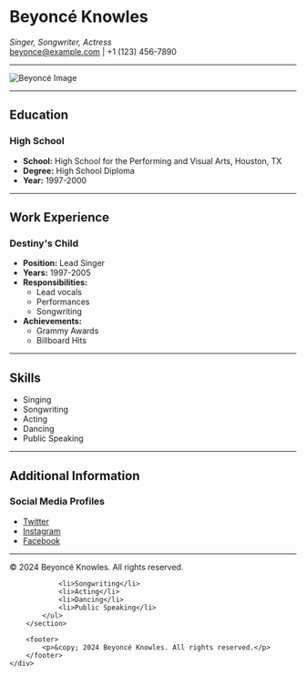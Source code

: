 # Beyoncé Knowles

*Singer, Songwriter, Actress*  
beyonce@example.com | +1 (123) 456-7890

---

![Beyoncé Image]([https://example.com/beyonce.jpg](https://ew.com/thmb/KwEUTPBILbT0l1advpyDY-v9ep4=/1500x0/filters:no_upscale():max_bytes(150000):strip_icc():format(webp)/beyonce-asking-fans-to-wear-chrome-082323-601e13804c084ad79be61543a67e0407.jpg))

---

## Education

### High School
- **School:** High School for the Performing and Visual Arts, Houston, TX
- **Degree:** High School Diploma
- **Year:** 1997-2000

---

## Work Experience

### Destiny's Child
- **Position:** Lead Singer
- **Years:** 1997-2005
- **Responsibilities:**
  - Lead vocals
  - Performances
  - Songwriting
- **Achievements:**
  - Grammy Awards
  - Billboard Hits

---

## Skills

- Singing
- Songwriting
- Acting
- Dancing
- Public Speaking

---

## Additional Information

### Social Media Profiles
- [Twitter](https://twitter.com/beyonce)
- [Instagram](https://instagram.com/beyonce)
- [Facebook](https://facebook.com/beyonce)

---

&copy; 2024 Beyoncé Knowles. All rights reserved.

                <li>Songwriting</li>
                <li>Acting</li>
                <li>Dancing</li>
                <li>Public Speaking</li>
            </ul>
        </section>
        
        <footer>
            <p>&copy; 2024 Beyoncé Knowles. All rights reserved.</p>
        </footer>
    </div>
</body>
</html>
